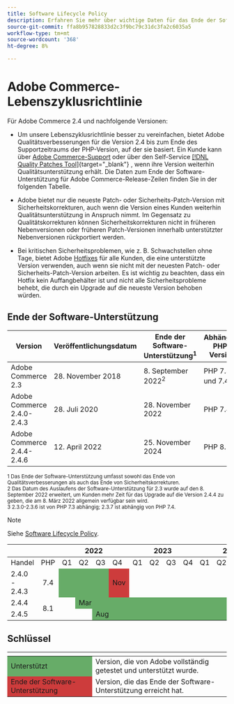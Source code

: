 ```yaml
---
title: Software Lifecycle Policy
description: Erfahren Sie mehr über wichtige Daten für das Ende der Softwareunterstützung für Adobe Commerce-Versionen.
source-git-commit: ffa8b957828833d2c3f9bc79c31dc3fa2c6035a5
workflow-type: tm+mt
source-wordcount: '368'
ht-degree: 8%

---
```



# Adobe Commerce-Lebenszyklusrichtlinie

Für Adobe Commerce 2.4 und nachfolgende Versionen:

- Um unsere Lebenszyklusrichtlinie besser zu vereinfachen, bietet Adobe Qualitätsverbesserungen für die Version 2.4 bis zum Ende des Supportzeitraums der PHP-Version, auf der sie basiert. Ein Kunde kann über [Adobe Commerce-Support](https://developer.adobe.com/commerce/contributor/community/support/) oder über den Self-Service [[!DNL Quality Patches Tool]](https://experienceleague.adobe.com/tools/commerce-quality-patches/index.html){target=&quot;_blank&quot;} , wenn ihre Version weiterhin Qualitätsunterstützung erhält. Die Daten zum Ende der Software-Unterstützung für Adobe Commerce-Release-Zeilen finden Sie in der folgenden Tabelle.

- Adobe bietet nur die neueste Patch- oder Sicherheits-Patch-Version mit Sicherheitskorrekturen, auch wenn die Version eines Kunden weiterhin Qualitätsunterstützung in Anspruch nimmt. Im Gegensatz zu Qualitätskorrekturen können Sicherheitskorrekturen nicht in früheren Nebenversionen oder früheren Patch-Versionen innerhalb unterstützter Nebenversionen rückportiert werden.

- Bei kritischen Sicherheitsproblemen, wie z. B. Schwachstellen ohne Tage, bietet Adobe [Hotfixes](https://support.magento.com/hc/en-us/sections/360003869892-Known-issues-patches-attached-) für alle Kunden, die eine unterstützte Version verwenden, auch wenn sie nicht mit der neuesten Patch- oder Sicherheits-Patch-Version arbeiten. Es ist wichtig zu beachten, dass ein Hotfix kein Auffangbehälter ist und nicht alle Sicherheitsprobleme behebt, die durch ein Upgrade auf die neueste Version behoben würden.

## Ende der Software-Unterstützung

| Version | Veröffentlichungsdatum | Ende der Software-Unterstützung<sup>1</sup> | Abhängige PHP-Version |
| -------------------------------- | ----------------- | ----------------------------------- | --------------------------- |
| Adobe Commerce 2.3 | 28. November 2018 | 8. September 2022<sup>2</sup> | PHP 7.3 und 7.4<sup>3</sup> |
| Adobe Commerce 2.4.0-2.4.3 | 28. Juli 2020 | 28. November 2022 | PHP 7.4 |
| Adobe Commerce 2.4.4-2.4.6 | 12. April 2022 | 25. November 2024 | PHP 8.1 |

<sup>1 Das Ende der Software-Unterstützung umfasst sowohl das Ende von Qualitätsverbesserungen als auch das Ende von Sicherheitskorrekturen.</sup><br>
<sup>2 Das Datum des Auslaufens der Software-Unterstützung für 2.3 wurde auf den 8. September 2022 erweitert, um Kunden mehr Zeit für das Upgrade auf die Version 2.4.4 zu geben, die am 8. März 2022 allgemein verfügbar sein wird.</sup><br>
<sup>3 2.3.0-2.3.6 ist von PHP 7.3 abhängig; 2.3.7 ist abhängig von PHP 7.4.</sup>

>[!NOTE]
>
>Siehe [Software Lifecycle Policy](https://www.adobe.com/content/dam/cc/en/legal/terms/enterprise/pdfs/Adobe-Commerce-Software-Lifecycle-Policy.pdf).

<table>
<thead>
  <tr>
    <th colspan="2"></th>
    <th colspan="4">2022</th>
    <th colspan="4">2023</th>
    <th colspan="4">2024</th>
  </tr>
</thead>
<tbody>
  <tr>
    <td>Handel</td>
    <td>PHP</td>
    <td>Q1</td>
    <td>Q2</td>
    <td>Q3</td>
    <td>Q4</td>
    <td>Q1</td>
    <td>Q2</td>
    <td>Q3</td>
    <td>Q4</td>
    <td>Q1</td>
    <td>Q2</td>
    <td>Q3</td>
    <td>Q4</td>
  </tr>
  <tr>
    <td>2.4.0 - 2.4.3</td>
    <td style="text-align:center">7.4</td>
    <td colspan="3" style="background-color:#67ac68;"></td>
    <td style="background-color:#cd3c3c;">Nov</td>
    <td colspan="8" ></td>
  </tr>
  <tr>
    <td>2.4.4</td>
    <td rowspan="2" style="text-align:center">8.1</td>
    <td></td>
    <td colspan="10" style="background-color:#67ac68;">Mar</td>
    <td rowspan="2" style="background-color:#cd3c3c;">Nov</td>
  </tr>
  <tr>
    <td>2.4.5</td>
    <td colspan="2"></td>
    <td colspan="9" style="background-color:#67ac68;">Aug</td>
  </tr>
</tbody>
</table>

## Schlüssel

<table>
  <thead>
   <tr>
    <th></th>
    <th></th>
   </tr>
  </thead>
 <tbody>
  <tr>
   <td style="background-color:#67ac68;">Unterstützt</td>
   <td>Version, die von Adobe vollständig getestet und unterstützt wurde.</td>
  </tr>
  <tr>
   <td style="background-color:#cd3c3c;">Ende der Software-Unterstützung</td>
   <td>Version, die das Ende der Software-Unterstützung erreicht hat.</td>
  </tr>
 </tbody>
</table>
